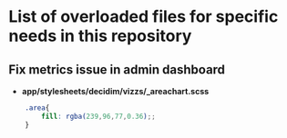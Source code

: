 # List of overloaded files for specific needs in this repository

## Fix metrics issue in admin dashboard
 - **app/stylesheets/decidim/vizzs/_areachart.scss**
```scss
    .area{
        fill: rgba(239,96,77,0.36);;
    }
```